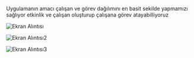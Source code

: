 Uygulamanın amacı çalışan ve görev dağılımını en basit sekilde yapmamızı sağlıyor etkinlik ve çalışan oluşturup çalışana görev atayabilliyoruz

![Ekran Alıntısı](https://github.com/erenssimsek/Is_Takip_ve_Yonetim_Sistemi/assets/93097999/c6966172-3f9f-441a-999c-65b675d0f923)

![Ekran Alıntısı2](https://github.com/erenssimsek/Is_Takip_ve_Yonetim_Sistemi/assets/93097999/15cbe45a-1d73-49d4-b68d-d0797ba567f1)

![Ekran Alıntısı3](https://github.com/erenssimsek/Is_Takip_ve_Yonetim_Sistemi/assets/93097999/f62bb3ef-04f7-4f1e-820f-152d77ccd89e)

